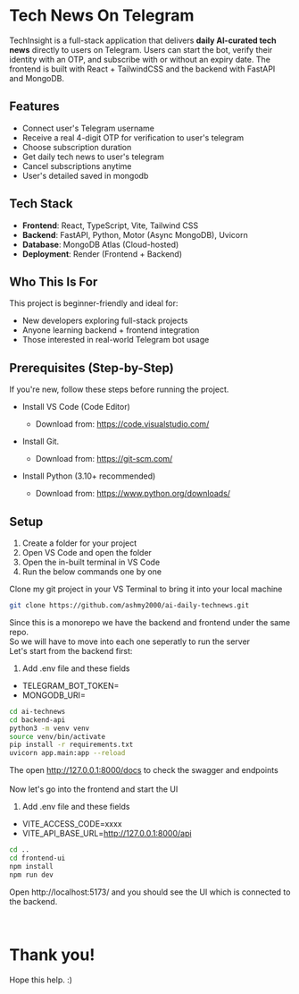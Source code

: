 # Tech News On Telegram

TechInsight is a full-stack application that delivers **daily AI-curated tech news** directly to users on Telegram. Users can start the bot, verify their identity with an OTP, and subscribe with or without an expiry date. The frontend is built with React + TailwindCSS and the backend with FastAPI and MongoDB.


## Features
- Connect user's Telegram username
- Receive a real 4-digit OTP for verification to user's telegram
- Choose subscription duration
- Get daily tech news to user's telegram
- Cancel subscriptions anytime
- User's detailed saved in mongodb

##  Tech Stack

- **Frontend**: React, TypeScript, Vite, Tailwind CSS
- **Backend**: FastAPI, Python, Motor (Async MongoDB), Uvicorn
- **Database**: MongoDB Atlas (Cloud-hosted)
- **Deployment**: Render (Frontend + Backend)


## Who This Is For

This project is beginner-friendly and ideal for:
- New developers exploring full-stack projects
- Anyone learning backend + frontend integration
- Those interested in real-world Telegram bot usage

## Prerequisites (Step-by-Step)

If you're new, follow these steps before running the project.

- Install VS Code (Code Editor)
  - Download from: https://code.visualstudio.com/

- Install Git.  
  - Download from: https://git-scm.com/

- Install Python (3.10+ recommended)
  - Download from: https://www.python.org/downloads/



## Setup

1. Create a folder for your project
2. Open VS Code and open the folder
3. Open the in-built terminal in VS Code
4. Run the below commands one by one
   
Clone my git project in your VS Terminal to bring it into your local machine
```bash
git clone https://github.com/ashmy2000/ai-daily-technews.git
```
Since this is a monorepo we have the backend and frontend under the same repo. 
<br>So we will have to move into each one seperatly to run the server
<br>Let's start from the backend first:
1. Add .env file and these fields
- TELEGRAM_BOT_TOKEN=
- MONGODB_URI=
```bash
cd ai-technews
cd backend-api
python3 -m venv venv
source venv/bin/activate
pip install -r requirements.txt
uvicorn app.main:app --reload
```
The open http://127.0.0.1:8000/docs to check the swagger and endpoints
<br><br>Now let's go into the frontend and start the UI 
1. Add .env file and these fields
- VITE_ACCESS_CODE=xxxx
- VITE_API_BASE_URL=http://127.0.0.1:8000/api
```bash
cd ..
cd frontend-ui
npm install
npm run dev
```
Open http://localhost:5173/ and you should see the UI which is connected to the backend. 

<br>

# Thank you!
Hope this help. :) 
